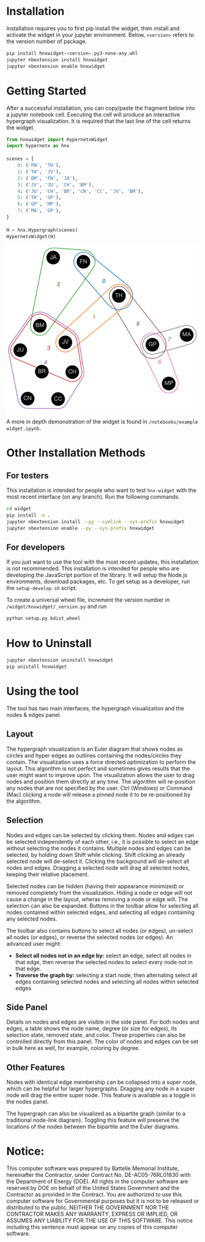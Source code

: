 # Installation
Installation requires you to first pip install the widget, then install and activate the widget in your jupyter environment. Below, `<version>` refers to the version number of package.

```sh
pip install hnxwidget-<version>.py3-none-any.whl
jupyter nbextension install hnxwidget
jupyter nbextension enable hnxwidget
```

# Getting Started
After a successful installation, you can copy/paste the fragment below into a jupyter notebook cell. Executing the cell will produce an interactive hypergraph visualization. It is required that the last line of the cell returns the widget.
```py
from hnxwidget import HypernetxWidget
import hypernetx as hnx

scenes = {
    0: ('FN', 'TH'),
    1: ('TH', 'JV'),
    2: ('BM', 'FN', 'JA'),
    3: ('JV', 'JU', 'CH', 'BM'),
    4: ('JU', 'CH', 'BR', 'CN', 'CC', 'JV', 'BM'),
    5: ('TH', 'GP'),
    6: ('GP', 'MP'),
    7: ('MA', 'GP'),
}

H = hnx.Hypergraph(scenes)
HypernetxWidget(H)
```
![Screenshot of HNX Widget](hnx-widget-screenshot.png)

A more in depth demonstration of the widget is found in `/notebooks/example widget.ipynb`.

# Other Installation Methods
## For testers
This installation is intended for people who want to test `hnx-widget` with the most recent interface (on any branch). Run the following commands.
```sh
cd widget
pip install -e .
jupyter nbextension install --py --symlink --sys-prefix hnxwidget
jupyter nbextension enable --py --sys-prefix hnxwidget
```

## For developers
If you just want to use the tool with the most recent updates, this installation is not recommended. This installation is intended for people who are developing the JavaScript portion of the library. It will setup the Node.js environments, download packages, etc. To get setup as a developer, run the `setup-develop.sh` script.

To create a universal wheel file, increment the version number in `/widget/hnxwidget/_version.py` and run 
```sh
python setup.py bdist_wheel
```

# How to Uninstall
```sh
jupyter nbextension uninstall hnxwidget
pip unistall hnxwidget
```
# Using the tool
The tool has two main interfaces, the hypergraph visualization and the nodes & edges panel. 

## Layout
The hypergraph visualization is an Euler diagram that shows nodes as circles and hyper edges as outlines containing the nodes/circles they contain. The visualization uses a force directed optimization to perform the layout. This algorithm is not perfect and sometimes gives results that the user might want to improve upon. The visualization allows the user to drag nodes and position them directly at any time. The algorithm will re-position any nodes that are not specified by the user. Ctrl (Windows) or Command (Mac) clicking a node will release a pinned node it to be re-positioned by the algorithm.

## Selection
Nodes and edges can be selected by clicking them. Nodes and edges can be selected independently of each other, i.e., it is possible to select an edge without selecting the nodes it contains. Multiple nodes and edges can be selected, by holding down Shift while clicking. Shift clicking an already selected node will de-select it. Clicking the background will de-select all nodes and edges. Dragging a selected node will drag all selected nodes, keeping their relative placement.

Selected nodes can be hidden (having their appearance minimized) or removed completely from the visualization. Hiding a node or edge will not cause a change in the layout, wheras removing a node or edge will. The selection can also be expanded. Buttons in the toolbar allow for selecting all nodes contained within selected edges, and selecting all edges containing any selected nodes.

The toolbar also contains buttons to select all nodes (or edges), un-select all nodes (or edges), or reverse the selected nodes (or edges). An advanced user might:

* **Select all nodes not in an edge by:** select an edge, select all nodes in that edge, then reverse the selected nodes to select every node not in that edge.
* **Traverse the graph by:** selecting a start node, then alternating select all edges containing selected nodes and selecting all nodes within selected edges

## Side Panel
Details on nodes and edges are visible in the side panel. For both nodes and edges, a table shows the node name, degree (or size for edges), its selection state, removed state, and color. These properties can also be controlled directly from this panel. The color of nodes and edges can be set in bulk here as well, for example, coloring by degree.

## Other Features
Nodes with identical edge membership can be collapsed into a super node, which can be helpful for larger hypergraphs. Dragging any node in a super node will drag the entire super node. This feature is available as a toggle in the nodes panel.

The hypergraph can also be visualized as a bipartite graph (similar to a traditional node-link diagram). Toggling this feature will preserve the locations of the nodes between the bipartite and the Euler diagrams.

# Notice:
This computer software was prepared by Battelle Memorial Institute, hereinafter the Contractor, under Contract No. DE-AC05-76RL01830 with the Department of Energy (DOE).  All rights in the computer software are reserved by DOE on behalf of the United States Government and the Contractor as provided in the Contract.  You are authorized to use this computer software for Governmental purposes but it is not to be released or distributed to the public.  NEITHER THE GOVERNMENT NOR THE CONTRACTOR MAKES ANY WARRANTY, EXPRESS OR IMPLIED, OR ASSUMES ANY LIABILITY FOR THE USE OF THIS SOFTWARE.  This notice including this sentence must appear on any copies of this computer software.